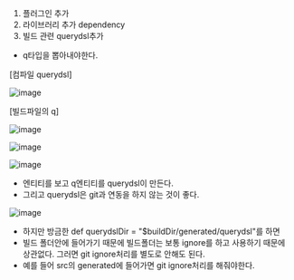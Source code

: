 1. 플러그인 추가
2.  라이브러리 추가 dependency
3. 빌드 관련 querydsl추가

  - q타입을 뽑아내야한다.

[컴파일 querydsl]

![image](https://user-images.githubusercontent.com/108928206/194821574-ad46eab0-a710-4471-a118-50270c6ff27f.png)

[빌드파일의 q]

![image](https://user-images.githubusercontent.com/108928206/194821681-85827f4d-7675-47ed-a370-6d9d492dd510.png)

![image](https://user-images.githubusercontent.com/108928206/194821818-140706a3-3417-4629-b33d-bb4882f29594.png)

![image](https://user-images.githubusercontent.com/108928206/194829550-39a41a0e-c48d-44f8-a667-041b5b151fde.png)

- 엔티티를 보고 q엔티티를 querydsl이 만든다.
- 그리고 querydsl은 git과 연동을 하지 않는 것이 좋다.

![image](https://user-images.githubusercontent.com/108928206/194829449-e7074653-f01a-4bd4-a831-4052735c935b.png)

- 하지만 방금한 def querydslDir = "$buildDir/generated/querydsl"를 하면
- 빌드 폴더안에 들어가기 때문에 빌드폴더는 보통 ignore를 하고 사용하기 때문에 상관없다. 그러면 git ignore처리를 별도로 안해도 된다.
- 예를 들어 src의 generated에 들어가면 git ignore처리를 해줘야한다.








